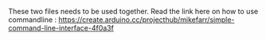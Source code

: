 These two files needs to be used together. Read the link here on how to use commandline : https://create.arduino.cc/projecthub/mikefarr/simple-command-line-interface-4f0a3f
